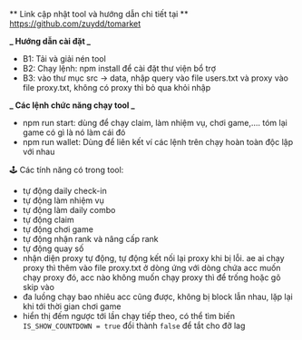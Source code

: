 ** Link cập nhật tool và hướng dẫn chi tiết tại **
https://github.com/zuydd/tomarket

**_ Hướng dẫn cài đặt _**

- B1: Tải và giải nén tool
- B2: Chạy lệnh: npm install để cài đặt thư viện bổ trợ
- B3: vào thư mục src -> data, nhập query vào file users.txt và proxy vào file proxy.txt, không có proxy thì bỏ qua khỏi nhập

**_ Các lệnh chức năng chạy tool _**

- npm run start: dùng để chạy claim, làm nhiệm vụ, chơi game,.... tóm lại game có gì là nó làm cái đó
- npm run wallet: Dùng để liên kết ví
  các lệnh trên chạy hoàn toàn độc lập với nhau

🕹️ Các tính năng có trong tool:

- tự động daily check-in
- tự động làm nhiệm vụ
- tự động làm daily combo
- tự động claim
- tự động chơi game
- tự động nhận rank và nâng cấp rank
- tự động quay số
- nhận diện proxy tự động, tự động kết nối lại proxy khi bị lỗi. ae ai chạy proxy thì thêm vào file proxy.txt ở dòng ứng với dòng chứa acc muốn chạy proxy đó, acc nào không muốn chạy proxy thì để trống hoặc gõ skip vào
- đa luồng chạy bao nhiêu acc cũng được, không bị block lẫn nhau, lặp lại khi tới thời gian chơi game
- hiển thị đếm ngược tới lần chạy tiếp theo, có thể tìm biến `IS_SHOW_COUNTDOWN = true` đổi thành `false` để tắt cho đỡ lag
